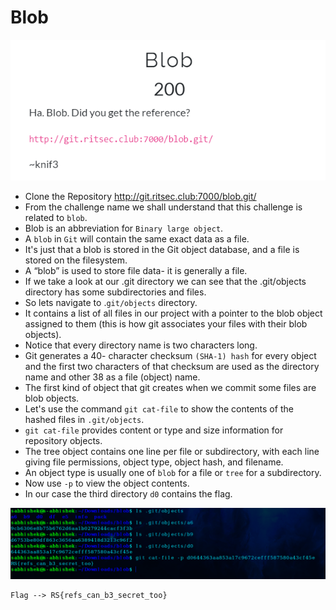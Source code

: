 # Blob

![Bi0s](https://github.com/a3X3k/Bi0s/blob/master/CTFs/RITSEC21/Assets/5.png?raw=true)

- Clone the Repository http://git.ritsec.club:7000/blob.git/
- From the challenge name we shall understand that this challenge is related to `blob`.
- Blob is an abbreviation for `Binary large object`.
- A `blob` in `Git` will contain the same exact data as a file.
- It's just that a blob is stored in the Git object database, and a file is stored on the filesystem. 
- A “blob” is used to store file data- it is generally a file.
- If we take a look at our .git directory we can see that the .git/objects directory has some subdirectories and files.
- So lets navigate to .`git/objects` directory.
- It contains a list of all files in our project with a pointer to the blob object assigned to them (this is how git associates your files with their blob objects).
- Notice that every directory name is two characters long. 
- Git generates a 40- character checksum `(SHA-1) hash` for every object and the first two characters of that checksum are used as the directory name and other 38 as a file (object) name.
- The first kind of object that git creates when we commit some files are blob objects.
-  Let's use the command `git cat-file` to show the contents of the hashed files in `.git/objects`.
-  `git cat-file` provides content or type and size information for repository objects.
-  The tree object contains one line per file or subdirectory, with each line giving file permissions, object type, object hash, and filename. 
-  An object type is usually one of `blob` for a file or `tree` for a subdirectory.
-  Now use `-p` to view the object contents.
-  In our case the third directory `d0` contains the flag. 

![Bi0s](https://github.com/a3X3k/Bi0s/blob/master/CTFs/RITSEC21/Assets/4.png?raw=true)

```
Flag --> RS{refs_can_b3_secret_too}
```
